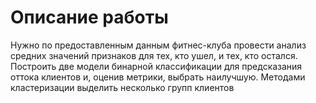 # Описание работы
Нужно по предоставленным данным фитнес-клуба провести анализ средних значений признаков для тех, кто ушел, и тех, кто остался. Построить две модели бинарной классификации для предсказания 
оттока клиентов и, оценив метрики, выбрать наилучшую. Методами кластеризации выделить несколько групп клиентов 
